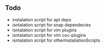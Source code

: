 ## Todo

* instalation script for apt deps
* isntalation script for snap dependecies
* isntalation script for vim plugins
* isntalation script for vim coc-plugins
* isntalation script for otherInstaliationScripts

